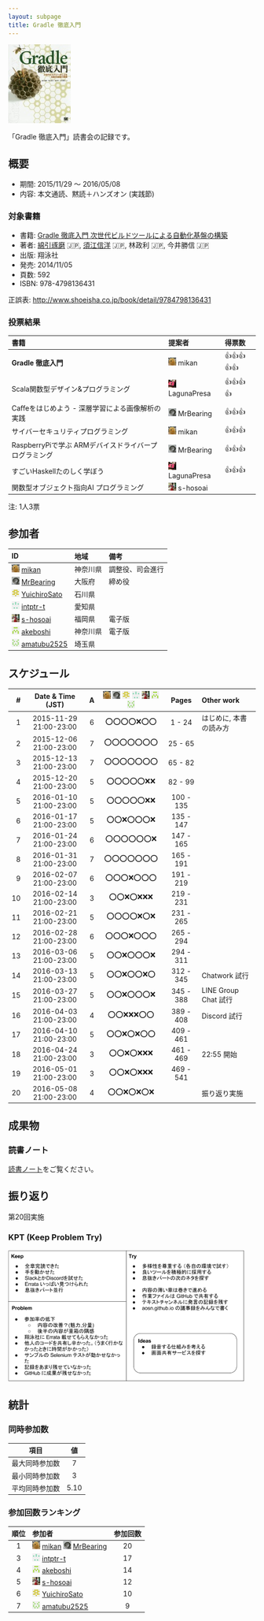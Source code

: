```yaml
---
layout: subpage
title: Gradle 徹底入門
---
```


[![Gradle 徹底入門](/images/cover-gradle.jpg)](http://www.amazon.co.jp/dp/4798136433/)

「Gradle 徹底入門」読書会の記録です。

## 概要

* 期間: 2015/11/29 ～ 2016/05/08
* 内容: 本文通読、黙読＋ハンズオン (実践節)

### 対象書籍

* 書籍: [Gradle 徹底入門 次世代ビルドツールによる自動化基盤の構築](http://www.shoeisha.co.jp/book/detail/9784798136431)
* 著者: [綿引琢磨](http://www.delight-tech.co.jp/) :jp:, [須江信洋](http://nobusue.hatenablog.com/) :jp:, 林政利 :jp:, 今井勝信 :jp:
* 出版: 翔泳社
* 発売: 2014/11/05
* 頁数: 592
* ISBN: 978-4798136431

正誤表: http://www.shoeisha.co.jp/book/detail/9784798136431

### 投票結果

| 書籍                                                  | 提案者                                            | 得票数             |
|:------------------------------------------------------|:--------------------------------------------------|:-------------------|
| **Gradle 徹底入門**                                   | ![](/images/users/mikan_16.png) mikan             |:+1::+1::+1::+1::+1:|
| Scala関数型デザイン&プログラミング                    | ![](/images/users/LagunaPresa_16.png) LagunaPresa |:+1::+1::+1::+1:    |
| Caffeをはじめよう - 深層学習による画像解析の実践      | ![](/images/users/MrBearing_16.png) MrBearing     |:+1::+1::+1:        |
| サイバーセキュリティプログラミング                    | ![](/images/users/mikan_16.png) mikan             |:+1::+1::+1:        |
| RaspberryPiで学ぶ ARMデバイスドライバープログラミング | ![](/images/users/MrBearing_16.png) MrBearing     |:+1::+1::+1:        |
| すごいHaskellたのしく学ぼう                           | ![](/images/users/LagunaPresa_16.png) LagunaPresa |:+1::+1::+1:        |
| 関数型オブジェクト指向AI プログラミング               | ![](/images/users/s-hosoai_16.png) s-hosoai       |                    |

注: 1人3票

## 参加者

| ID                                                                                     | 地域     | 備考             |
|:---------------------------------------------------------------------------------------|:---------|:-----------------|
| ![](/images/users/mikan_16.png) [mikan](https://github.com/mikan)                      | 神奈川県 | 調整役、司会進行 |
| ![](/images/users/MrBearing_16.png) [MrBearing](https://github.com/MrBearing)          | 大阪府   | 締め役           |
| ![](/images/users/YuichiroSato_16.png) [YuichiroSato](https://github.com/YuichiroSato) | 石川県   |                  |
| ![](/images/users/intptr-t_16.png) [intptr-t](https://github.com/intptr-t)             | 愛知県   |                  |
| ![](/images/users/s-hosoai_16.png) [s-hosoai](https://github.com/s-hosoai)             | 福岡県   | 電子版           |
| ![](/images/users/akeboshi_16.png) [akeboshi](https://github.com/akeboshi)             | 神奈川県 | 電子版           |
| ![](/images/users/amatubu2525_16.png) [amatubu2525](https://github.com/amatubu2525)    | 埼玉県   | 　               |

## スケジュール

| # | Date & Time (JST) | A | ![](/images/users/mikan_16.png) ![](/images/users/MrBearing_16.png) ![](/images/users/YuichiroSato_16.png) ![](/images/users/intptr-t_16.png) ![](/images/users/s-hosoai_16.png) ![](/images/users/akeboshi_16.png) ![](/images/users/amatubu2525_16.png) | Pages | Other work |
|---:|:----------------------:|:-:|:---------------------:|:---------:|:-----------------------|
|  1 | 2015-11-29 21:00-23:00 | 6 | :o::o::o::o::x::o::o: |   1 -  24 | はじめに, 本書の読み方 |
|  2 | 2015-12-06 21:00-23:00 | 7 | :o::o::o::o::o::o::o: |  25 -  65 |                        |
|  3 | 2015-12-13 21:00-23:00 | 7 | :o::o::o::o::o::o::o: |  65 -  82 |                        |
|  4 | 2015-12-20 21:00-23:00 | 5 | :o::o::o::o::o::x::x: |  82 -  99 |                        |
|  5 | 2016-01-10 21:00-23:00 | 5 | :o::o::o::o::o::x::x: | 100 - 135 |                        |
|  6 | 2016-01-17 21:00-23:00 | 5 | :o::o::x::o::o::o::x: | 135 - 147 |                        |
|  7 | 2016-01-24 21:00-23:00 | 6 | :o::o::o::o::o::o::x: | 147 - 165 |                        |
|  8 | 2016-01-31 21:00-23:00 | 7 | :o::o::o::o::o::o::o: | 165 - 191 |                        |
|  9 | 2016-02-07 21:00-23:00 | 6 | :o::o::o::x::o::o::o: | 191 - 219 |                        |
| 10 | 2016-02-14 21:00-23:00 | 3 | :o::o::x::o::x::x::x: | 219 - 231 |                        |
| 11 | 2016-02-21 21:00-23:00 | 5 | :o::o::o::o::x::o::x: | 231 - 265 |                        |
| 12 | 2016-02-28 21:00-23:00 | 6 | :o::o::o::x::o::o::o: | 265 - 294 |                        |
| 13 | 2016-03-06 21:00-23:00 | 5 | :o::o::x::o::o::o::x: | 294 - 311 |                        |
| 14 | 2016-03-13 21:00-23:00 | 5 | :o::o::x::o::o::x::o: | 312 - 345 | Chatwork 試行          |
| 15 | 2016-03-27 21:00-23:00 | 5 | :o::o::x::o::o::o::x: | 345 - 388 | LINE Group Chat 試行   |
| 16 | 2016-04-03 21:00-23:00 | 4 | :o::o::x::x::x::o::o: | 389 - 408 | Discord 試行           |
| 17 | 2016-04-10 21:00-23:00 | 5 | :o::o::x::o::x::o::o: | 409 - 461 |                        |
| 18 | 2016-04-24 21:00-23:00 | 3 | :o::o::x::o::x::x::x: | 461 - 469 | 22:55 開始             |
| 19 | 2016-05-01 21:00-23:00 | 3 | :o::o::x::o::x::x::x: | 469 - 541 |                        |
| 20 | 2016-05-08 21:00-23:00 | 4 | :o::o::x::o::x::o::x: |           | 振り返り実施           |


## 成果物

### 読書ノート

[読書ノート](/note/3-gradle)をご覧ください。


## 振り返り

第20回実施

### KPT (Keep Problem Try)

![](/images/kpt-gradle.png "KPT for Gradle workshop")

## 統計

### 同時参加数

| 項目 | 値 |
|:----:|:--:|
| 最大同時参加数 | 7 |
| 最小同時参加数 | 3 |
| 平均同時参加数 | 5.10 |

### 参加回数ランキング

| 順位 | 参加者 | 参加回数 |
|:---:|:-------|:--------:|
| 1 | ![](/images/users/mikan_16.png) [mikan](https://github.com/mikan) ![](/images/users/MrBearing_16.png) [MrBearing](https://github.com/MrBearing) | 20 |
| 3 | ![](/images/users/intptr-t_16.png) [intptr-t](https://github.com/intptr-t) | 17 |
| 4 | ![](/images/users/akeboshi_16.png) [akeboshi](https://github.com/akeboshi) | 14 |
| 5 | ![](/images/users/s-hosoai_16.png) [s-hosoai](https://github.com/s-hosoai) | 12 |
| 6 | ![](/images/users/YuichiroSato_16.png) [YuichiroSato](https://github.com/YuichiroSato) | 10 |
| 7 | ![](/images/users/amatubu2525_16.png) [amatubu2525](https://github.com/amatubu2525) | 9 |
